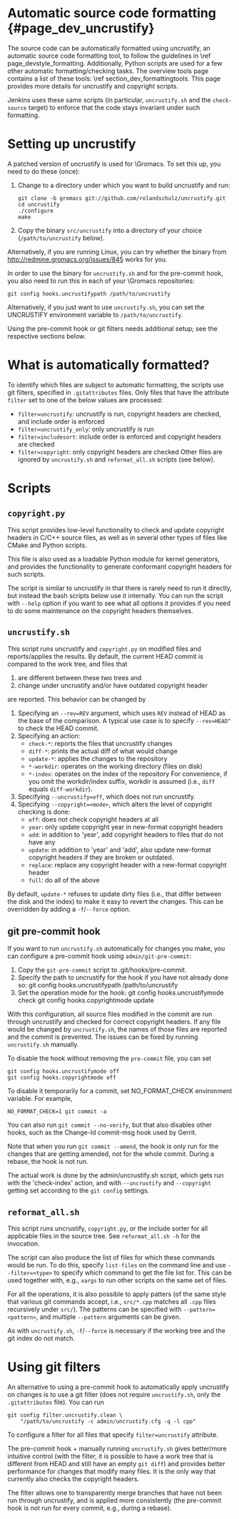 Automatic source code formatting {#page_dev_uncrustify}
================================

The source code can be automatically formatted using uncrustify, an automatic
source code formatting tool, to follow the guidelines in
\ref page_devstyle_formatting.
Additionally, Python scripts are used for a few other automatic
formatting/checking tasks.  The overview tools page contains a list of these
tools: \ref section_dev_formattingtools.
This page provides more details for uncrustify and copyright scripts.

Jenkins uses these same scripts (in particular, `uncrustify.sh` and the
`check-source` target) to enforce that the code stays invariant under such
formatting.

Setting up uncrustify
=====================

A patched version of uncrustify is used for \Gromacs.  To set this up, you need
to do these (once):
 1. Change to a directory under which you want to build uncrustify and run:

        git clone -b gromacs git://github.com/rolandschulz/uncrustify.git
        cd uncrustify
        ./configure
        make

 2. Copy the binary `src/uncrustify` into a directory of your choice
    (`/path/to/uncrustify` below).

Alternatively, if you are running Linux, you can try whether the binary from
<http://redmine.gromacs.org/issues/845> works for you.

In order to use the binary for `uncrustify.sh` and for the pre-commit hook, you
also need to run this in each of your \Gromacs repositories:

    git config hooks.uncrustifypath /path/to/uncrustify

Alternatively, if you just want to use `uncrustify.sh`, you can set the
UNCRUSTIFY environment variable to `/path/to/uncrustify`.

Using the pre-commit hook or git filters needs additional setup; see the
respective sections below.

What is automatically formatted?
================================

To identify which files are subject to automatic formatting, the scripts use
git filters, specified in `.gitattributes` files.  Only files that have the
attribute `filter` set to one of the below values are processed:
 - `filter=uncrustify`: uncrustify is run, copyright headers are checked, and
   include order is enforced
 - `filter=uncrustify_only`: only uncrustify is run
 - `filter=includesort`: include order is enforced and copyright headers are
   checked
 - `filter=copyright`: only copyright headers are checked
Other files are ignored by `uncrustify.sh` and `reformat_all.sh` scripts (see
below).


Scripts
=======

`copyright.py`
--------------

This script provides low-level functionality to check and update copyright
headers in C/C++ source files, as well as in several other types of files like
CMake and Python scripts.

This file is also used as a loadable Python module for kernel generators, and
provides the functionality to generate conformant copyright headers for such
scripts.

The script is similar to uncrustify in that there is rarely need to run it
directly, but instead the bash scripts below use it internally.  You can run
the script with `--help` option if you want to see what all options it provides
if you need to do some maintenance on the copyright headers themselves.

`uncrustify.sh`
---------------

This script runs uncrustify and `copyright.py` on modified files and
reports/applies the results.
By default, the current HEAD commit is compared to the work tree,
and files that

 1. are different between these two trees and
 2. change under uncrustify and/or have outdated copyright header

are reported.  This behavior can be changed by

 1. Specifying an `--rev=REV` argument, which uses `REV` instead of HEAD as
    the base of the comparison.  A typical use case is to specify `--rev=HEAD^`
    to check the HEAD commit.
 2. Specifying an action:
      - `check-*`:   reports the files that uncrustify changes
      - `diff-*`:    prints the actual diff of what would change
      - `update-*`:  applies the changes to the repository
      - `*-workdir`: operates on the working directory (files on disk)
      - `*-index`:   operates on the index of the repository
    For convenience, if you omit the workdir/index suffix, workdir is assumed
    (i.e., `diff` equals `diff-workdir`).
 3. Specifying `--uncrustify=off`, which does not run uncrustify.
 4. Specifying `--copyright=<mode>`, which alters the level of copyright
    checking is done:
      - `off`:     does not check copyright headers at all
      - `year`:    only update copyright year in new-format copyright headers
      - `add`:     in addition to 'year', add copyright headers to files that
                   do not have any
      - `update`:  in addition to 'year' and 'add', also update new-format
                   copyright headers if they are broken or outdated.
      - `replace`: replace any copyright header with a new-format copyright
                   header
      - `full`:    do all of the above

By default, `update-*` refuses to update dirty files (i.e., that differ
between the disk and the index) to make it easy to revert the changes.
This can be overridden by adding a `-f`/`--force` option.

git pre-commit hook
-------------------

If you want to run `uncrustify.sh` automatically for changes you make, you can
configure a pre-commit hook using `admin/git-pre-commit`:
 1. Copy the `git-pre-commit` script to .git/hooks/pre-commit.
 2. Specify the path to uncrustify for the hook if you have not already done
    so:
        git config hooks.uncrustifypath /path/to/uncrustify
 3. Set the operation mode for the hook:
        git config hooks.uncrustifymode check
        git config hooks.copyrightmode  update

With this configuration, all source files modified in the commit are run
through uncrustify and checked for correct copyright headers.
If any file would be changed by `uncrustify.sh`, the names of those files are
reported and the commit is prevented.  The issues can be fixed by running
`uncrustify.sh` manually.

To disable the hook without removing the `pre-commit` file, you can set

    git config hooks.uncrustifymode off
    git config hooks.copyrightmode off

To disable it temporarily for a commit, set NO_FORMAT_CHECK environment
variable.  For example,

    NO_FORMAT_CHECK=1 git commit -a

You can also run `git commit --no-verify`, but that also disables other hooks,
such as the Change-Id commit-msg hook used by Gerrit.

Note that when you run `git commit --amend`, the hook is only run for the
changes that are getting amended, not for the whole commit.  During a rebase,
the hook is not run.

The actual work is done by the admin/uncrustify.sh script, which gets
run with the 'check-index' action, and with `--uncrustify` and `--copyright`
getting set according to the `git config` settings.

`reformat_all.sh`
-----------------

This script runs uncrustify, `copyright.py`, or the include sorter for all
applicable files in the source tree.  See `reformat_all.sh -h` for the
invocation.

The script can also produce the list of files for which these commands would be
run.  To do this, specify `list-files` on the command line and use
`--filter=<type>` to specify which command to get the file list for.  This can
be used together with, e.g., `xargs` to run other scripts on the same set of
files.

For all the operations, it is also possible to apply patters (of the same style
that various git commands accept, i.e., `src/*.cpp` matches all `.cpp` files
recursively under `src/`).  The patterns can be specified with
`--pattern=<pattern>`, and multiple `--pattern` arguments can be given.

As with `uncrustify.sh`, `-f`/`--force` is necessary if the working tree and
the git index do not match.


Using git filters
=================

An alternative to using a pre-commit hook to automatically apply uncrustify on
changes is to use a git filter (does not require `uncrustify.sh`, only the
`.gitattributes` file).  You can run

    git config filter.uncrustify.clean \
        "/path/to/uncrustify -c admin/uncrustify.cfg -q -l cpp"

To configure a filter for all files that specify `filter=uncrustify` attribute.

The pre-commit hook + manually running `uncrustify.sh` gives better/more
intuitive control (with the filter, it is possible to have a work tree that is
different from HEAD and still have an empty `git diff`) and provides better
performance for changes that modify many files.  It is the only way that
currently also checks the copyright headers.

The filter allows one to transparently merge branches that have not been run
through uncrustify, and is applied more consistently (the pre-commit hook is
not run for every commit, e.g., during a rebase).
